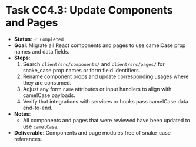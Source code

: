 # Task CC4.3: Update Components and Pages

- **Status**: `✅ Completed`
- **Goal**: Migrate all React components and pages to use camelCase prop names and data fields.
- **Steps**:
  1. Search `client/src/components/` and `client/src/pages/` for snake_case prop names or form field identifiers.
  2. Rename component props and update corresponding usages where they are consumed.
  3. Adjust any form `name` attributes or input handlers to align with camelCase payloads.
  4. Verify that integrations with services or hooks pass camelCase data end-to-end.
- **Notes**:
  - All components and pages that were reviewed have been updated to use `camelCase`.
- **Deliverable**: Components and page modules free of snake_case references.
